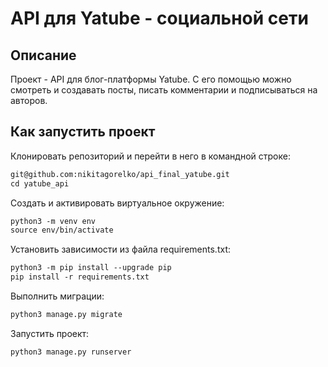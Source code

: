 # API для Yatube - социальной сети

## Описание

Проект - API для блог-платформы Yatube.
С его помощью можно смотреть и создавать посты,
писать комментарии и подписываться на авторов.

## Как запустить проект

Клонировать репозиторий и перейти в него в командной строке:

```html
git@github.com:nikitagorelko/api_final_yatube.git
cd yatube_api
```

Cоздать и активировать виртуальное окружение:

```html
python3 -m venv env
source env/bin/activate
```

Установить зависимости из файла requirements.txt:

```html
python3 -m pip install --upgrade pip
pip install -r requirements.txt
```

Выполнить миграции:

```html
python3 manage.py migrate
```

Запустить проект:

```html
python3 manage.py runserver
```
